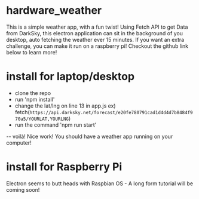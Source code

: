 # hardware_weather

This is a simple weather app, with a fun twist! Using Fetch API to get Data from DarkSky, this electron application can sit in the
background of you desktop, auto fetching the weather ever 15 minutes. If you want an extra challenge, you can make it run on a 
raspberry pi! Checkout the github link below to learn more!



# install for laptop/desktop
- clone the repo
- run 'npm install'
- change the lat/lng on line 13 in app.js
  ex) fetch(`https://api.darksky.net/forecast/e20fe780791cad1d4d4d7b8484f970a5/YOURLAT,YOURLNG`)
- run the command 'npm run start'

-- voilà! Nice work! You should have a weather app running on your computer!


# install for Raspberry Pi
Electron seems to butt heads with Raspbian OS - A long form tutorial will be coming soon!
